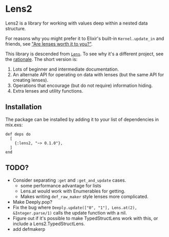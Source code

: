 # Lens2

Lens2 is a library for working with values deep within a nested data structure.

For reasons why you might prefer it to Elixir's built-in
`Kernel.update_in` and friends, see
["Are lenses worth it to you?"](./mostly_words/are_lenses_for_you.md).

This library is descended from
[`Lens`](https://hexdocs.pm/lens/readme.html). To see why it's a
different project, see the
[rationale](./mostly_words/rationale.md). The short version is:

1. Lots of beginner and intermediate documentation.
2. An alternate API for operating on data with lenses (but the same API for creating lenses).
3. Operations that encourage (but do not require) information hiding.
4. Extra lenses and utility functions.


## Installation

The package can be installed by adding it to your list of dependencies in mix.exs:

    def deps do
      [
        {:lens2, "~> 0.1.0"},
      ]
    end



## TODO?

* Consider separating `:get` and `:get_and_update` cases.
    * some performance advantage for lists
    * Lens.at would work with Enumerables for getting.
    * Makes writing `def_raw_maker` style lenses more complicated.
* Make Deeply.pop?
* Fix the bug where `Deeply.update(["0", "1"], Lens.at(2), &Integer.parse/1)` calls the
  update function with a nil.
* Figure out if it's possible to make TypedStructLens work with this, or include a
  Lens2.TypedStructLens. 
* add defmakerp  